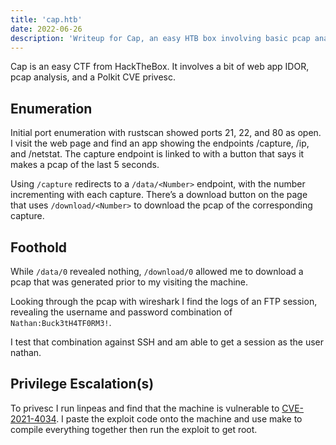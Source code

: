 ```yaml
---
title: 'cap.htb'
date: 2022-06-26
description: 'Writeup for Cap, an easy HTB box involving basic pcap analysis.'
---
```


Cap is an easy CTF from HackTheBox. It involves a bit of web app IDOR, pcap analysis, and a Polkit CVE privesc.

## Enumeration
Initial port enumeration with rustscan showed ports 21, 22, and 80 as open. I visit the web page and find an app showing the endpoints /capture, /ip, and /netstat. The capture endpoint is linked to with a button that says it makes a pcap of the last 5 seconds.

Using `/capture` redirects to a `/data/<Number>` endpoint, with the number incrementing with each capture. There’s a download button on the page that uses `/download/<Number>` to download the pcap of the corresponding capture.

## Foothold
While `/data/0` revealed nothing, `/download/0` allowed me to download a pcap that was generated prior to my visiting the machine.

Looking through the pcap with wireshark I find the logs of an FTP session, revealing the username and password combination of `Nathan:Buck3tH4TF0RM3!`.

I test that combination against SSH and am able to get a session as the user nathan.

## Privilege Escalation(s)
To privesc I run linpeas and find that the machine is vulnerable to [CVE-2021-4034](https://www.exploit-db.com/exploits/50689). I paste the exploit code onto the machine and use make to compile everything together then run the exploit to get root.